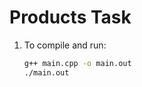 # Products Task

1. To compile and run:

     ```bash
    g++ main.cpp -o main.out
    ./main.out
    ```
